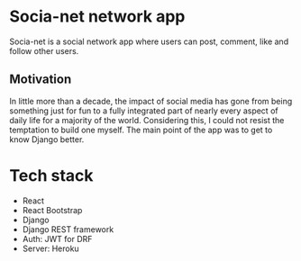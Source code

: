 # Socia-net network app
Socia-net is a social network app where users can post, comment, like and follow other users.

## Motivation
In little more than a decade, the impact of social media has gone from being something just for fun to a fully integrated part of nearly every aspect of daily life for a majority of the world. Considering this, I could not resist the temptation to build one myself. The main point of the app was to get to know Django better. 

# Tech stack
- React
- React Bootstrap
- Django
- Django REST framework
- Auth: JWT for DRF
- Server: Heroku
